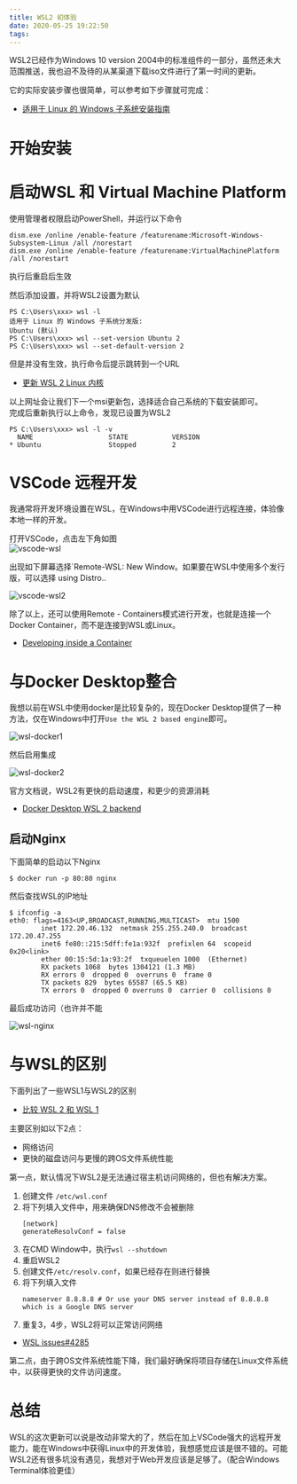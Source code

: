 ```yaml
---
title: WSL2 初体验
date: 2020-05-25 19:22:50
tags:
---
```

WSL2已经作为Windows 10 version 2004中的标准组件的一部分，虽然还未大范围推送，我也迫不及待的从某渠道下载iso文件进行了第一时间的更新。  

它的实际安装步骤也很简单，可以参考如下步骤就可完成：
* [适用于 Linux 的 Windows 子系统安装指南 ](https://docs.microsoft.com/zh-cn/windows/wsl/install-win10) 

# 开始安装
# 启动WSL 和 Virtual Machine Platform
使用管理者权限启动PowerShell，并运行以下命令
```
dism.exe /online /enable-feature /featurename:Microsoft-Windows-Subsystem-Linux /all /norestart
dism.exe /online /enable-feature /featurename:VirtualMachinePlatform /all /norestart
```
执行后重启后生效  

然后添加设置，并将WSL2设置为默认
```
PS C:\Users\xxx> wsl -l
适用于 Linux 的 Windows 子系统分发版:
Ubuntu (默认)
PS C:\Users\xxx> wsl --set-version Ubuntu 2
PS C:\Users\xxx> wsl --set-default-version 2
```
但是并没有生效，执行命令后提示跳转到一个URL  
* [更新 WSL 2 Linux 内核](https://docs.microsoft.com/zh-cn/windows/wsl/wsl2-kernel)  

以上网址会让我们下一个msi更新包，选择适合自己系统的下载安装即可。  
完成后重新执行以上命令，发现已设置为WSL2
```
PS C:\Users\xxx> wsl -l -v
  NAME                   STATE           VERSION
* Ubuntu                 Stopped         2
```
# VSCode 远程开发
我通常将开发环境设置在WSL，在Windows中用VSCode进行远程连接，体验像本地一样的开发。    

打开VSCode，点击左下角如图  
![vscode-wsl](https://cdn.jsdelivr.net/gh/GeeKaven/BlogAssets@master/img/vscode-wsl.png)  

出现如下屏幕选择`Remote-WSL: New Window。如果要在WSL中使用多个发行版，可以选择 using Distro..  

![vscode-wsl2](https://cdn.jsdelivr.net/gh/GeeKaven/BlogAssets@master/img/vscode-wsl2.png)  

除了以上，还可以使用Remote - Containers模式进行开发，也就是连接一个Docker Container，而不是连接到WSL或Linux。
* [Developing inside a Container](https://code.visualstudio.com/docs/remote/containers)

# 与Docker Desktop整合
我想以前在WSL中使用docker是比较复杂的，现在Docker Desktop提供了一种方法，仅在Windows中打开`Use the WSL 2 based engine`即可。  

![wsl-docker1](https://cdn.jsdelivr.net/gh/GeeKaven/BlogAssets@master/img/wsl-docker1.png)  

然后启用集成  

![wsl-docker2](https://cdn.jsdelivr.net/gh/GeeKaven/BlogAssets@master/img/wsl-docker2.png)

官方文档说，WSL2有更快的启动速度，和更少的资源消耗  

* [Docker Desktop WSL 2 backend](https://docs.docker.com/docker-for-windows/wsl/)
## 启动Nginx
下面简单的启动以下Nginx
```
$ docker run -p 80:80 nginx
```
然后查找WSL的IP地址
```
$ ifconfig -a
eth0: flags=4163<UP,BROADCAST,RUNNING,MULTICAST>  mtu 1500
        inet 172.20.46.132  netmask 255.255.240.0  broadcast 172.20.47.255
        inet6 fe80::215:5dff:fe1a:932f  prefixlen 64  scopeid 0x20<link>
        ether 00:15:5d:1a:93:2f  txqueuelen 1000  (Ethernet)
        RX packets 1068  bytes 1304121 (1.3 MB)
        RX errors 0  dropped 0  overruns 0  frame 0
        TX packets 829  bytes 65587 (65.5 KB)
        TX errors 0  dropped 0 overruns 0  carrier 0  collisions 0
```
最后成功访问（也许并不能  

![wsl-nginx](https://cdn.jsdelivr.net/gh/GeeKaven/BlogAssets@master/img/wsl-nginx.png)
# 与WSL的区别
下面列出了一些WSL1与WSL2的区别
* [比较 WSL 2 和 WSL 1](https://docs.microsoft.com/zh-cn/windows/wsl/compare-versions)  
  
主要区别如以下2点：
* 网络访问
* 更快的磁盘访问与更慢的跨OS文件系统性能  
  
第一点，默认情况下WSL2是无法通过宿主机访问网络的，但也有解决方案。
1. 创建文件 `/etc/wsl.conf`
2. 将下列填入文件中，用来确保DNS修改不会被删除
   ```
   [network]
   generateResolvConf = false
   ```
3. 在CMD Window中，执行`wsl --shutdown`
4. 重启WSL2
5. 创建文件`/etc/resolv.conf`，如果已经存在则进行替换
6. 将下列填入文件
   ```
   nameserver 8.8.8.8 # Or use your DNS server instead of 8.8.8.8 which is a Google DNS server
   ```
7. 重复3，4步，WSL2将可以正常访问网络  
   
* [WSL issues#4285](https://github.com/microsoft/WSL/issues/4285)

第二点，由于跨OS文件系统性能下降，我们最好确保将项目存储在Linux文件系统中，以获得更快的文件访问速度。
# 总结  
WSL的这次更新可以说是改动非常大的了，然后在加上VSCode强大的远程开发能力，能在Windows中获得Linux中的开发体验，我想感觉应该是很不错的。可能WSL2还有很多坑没有遇见，我想对于Web开发应该是足够了。（配合Windows Terminal体验更佳）
